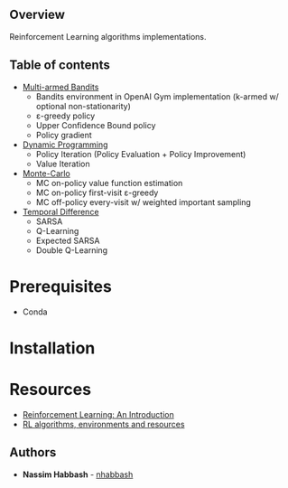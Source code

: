 ## Overview
Reinforcement Learning algorithms implementations.

## Table of contents
* [Multi-armed Bandits](./MAB)
    * Bandits environment in OpenAI Gym implementation (k-armed w/ optional non-stationarity)
    * ε-greedy policy
    * Upper Confidence Bound policy
    * Policy gradient
* [Dynamic Programming](./DP)
    * Policy Iteration (Policy Evaluation + Policy Improvement)
    * Value Iteration
* [Monte-Carlo](./MC)
    * MC on-policy value function estimation
    * MC on-policy first-visit ε-greedy 
    * MC off-policy every-visit w/ weighted important sampling
* [Temporal Difference](./TD)
    * SARSA
    * Q-Learning
    * Expected SARSA
    * Double Q-Learning

# Prerequisites
* Conda

# Installation

# Resources
* [Reinforcement Learning: An Introduction](http://incompleteideas.net/book/RLbook2018.pdf)
* [RL algorithms, environments and resources](https://github.com/dennybritz/reinforcement-learning)

## Authors
* **Nassim Habbash** - [nhabbash](https://github.com/nhabbash)
